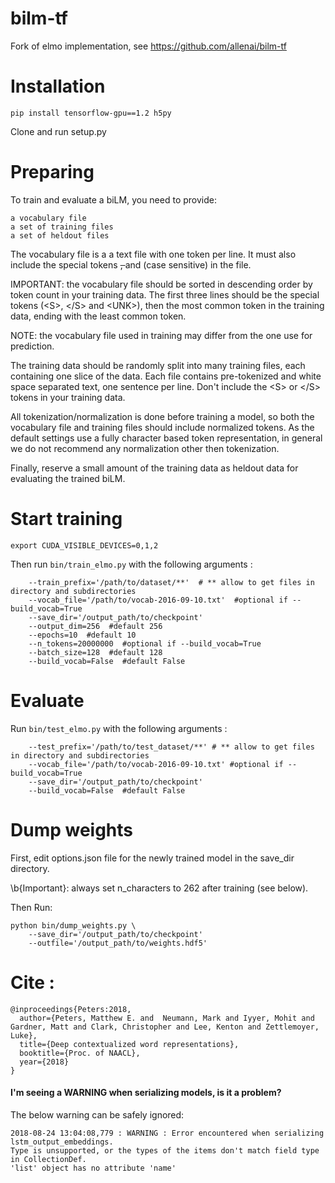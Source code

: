 # bilm-tf
Fork of elmo implementation, see https://github.com/allenai/bilm-tf

# Installation
```
pip install tensorflow-gpu==1.2 h5py
```
Clone and run setup.py

# Preparing

To train and evaluate a biLM, you need to provide:

    a vocabulary file
    a set of training files
    a set of heldout files

The vocabulary file is a a text file with one token per line. It must also include the special tokens <S>, </S> and <UNK> (case sensitive) in the file.

IMPORTANT: the vocabulary file should be sorted in descending order by token count in your training data. The first three lines should be the special tokens (\<S>, \</S> and \<UNK>), then the most common token in the training data, ending with the least common token.

NOTE: the vocabulary file used in training may differ from the one use for prediction.

The training data should be randomly split into many training files, each containing one slice of the data. Each file contains pre-tokenized and white space separated text, one sentence per line. Don't include the \<S> or \</S> tokens in your training data.

All tokenization/normalization is done before training a model, so both the vocabulary file and training files should include normalized tokens. As the default settings use a fully character based token representation, in general we do not recommend any normalization other then tokenization.

Finally, reserve a small amount of the training data as heldout data for evaluating the trained biLM.


# Start training
```
export CUDA_VISIBLE_DEVICES=0,1,2
```
Then run ```bin/train_elmo.py``` with the following arguments :
```
    --train_prefix='/path/to/dataset/**'  # ** allow to get files in directory and subdirectories
    --vocab_file='/path/to/vocab-2016-09-10.txt'  #optional if --build_vocab=True
    --save_dir='/output_path/to/checkpoint' 
    --output_dim=256  #default 256
    --epochs=10  #default 10
    --n_tokens=20000000  #optional if --build_vocab=True 
    --batch_size=128  #default 128
    --build_vocab=False  #default False
```
# Evaluate

Run ```bin/test_elmo.py``` with the following arguments :
```
    --test_prefix='/path/to/test_dataset/**' # ** allow to get files in directory and subdirectories
    --vocab_file='/path/to/vocab-2016-09-10.txt' #optional if --build_vocab=True
    --save_dir='/output_path/to/checkpoint'
    --build_vocab=False  #default False
```

# Dump weights
First, edit options.json file for the newly trained model in the save_dir directory. 

\b{Important}: always set n_characters to 262 after training (see below).

Then Run:
```
python bin/dump_weights.py \
    --save_dir='/output_path/to/checkpoint'
    --outfile='/output_path/to/weights.hdf5'
```

# Cite :

```
@inproceedings{Peters:2018,
  author={Peters, Matthew E. and  Neumann, Mark and Iyyer, Mohit and Gardner, Matt and Clark, Christopher and Lee, Kenton and Zettlemoyer, Luke},
  title={Deep contextualized word representations},
  booktitle={Proc. of NAACL},
  year={2018}
}
```


#### I'm seeing a WARNING when serializing models, is it a problem?
The below warning can be safely ignored:
```
2018-08-24 13:04:08,779 : WARNING : Error encountered when serializing lstm_output_embeddings.
Type is unsupported, or the types of the items don't match field type in CollectionDef.
'list' object has no attribute 'name'
```
